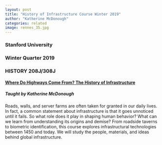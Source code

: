 ```yaml
---
layout: post
title: "History of Infrastructure Course Winter 2019"
author: "Katherine McDonough"
categories: related
image: rennes_35.jpg
---
```


### Stanford University

### Winter Quarter 2019

### HISTORY 208J/308J

#### [Where Do Highways Come From? The History of Infrastructure](http://explorecourses.stanford.edu/search?view=catalog&filter-coursestatus-Active=on&page=0&catalog=&academicYear=&q=infrastructure+mcdonough&collapse=)

##### Taught by Katherine McDonough

Roads, walls, and server farms are often taken for granted in our daily lives. In fact, a common statement about infrastructure is that it goes unnoticed until it fails. So what role does it play in shaping human behavior? What can we learn from understanding its origins and demise? From roadside taverns to biometric identification, this course explores infrastructural technologies between 1450 and today. We will study the people, materials, and ideas behind global infrastructure.


